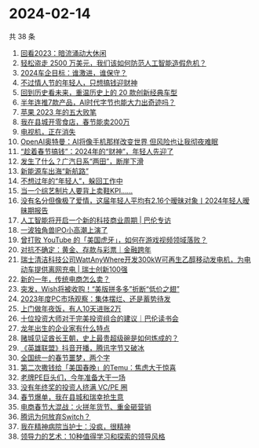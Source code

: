 # 2024-02-14

共 38 条

<!-- BEGIN 36KR -->
<!-- 最后更新时间 2024-02-14 16:08:25 +0800 -->
1. [回看2023：暗流涌动大休闲](https://36kr.com/p/2645545011855625)
1. [轻松盗走 2500 万美元，我们该如何防范人工智能造假危机？](https://36kr.com/p/2645135013067913)
1. [2024车企目标：谁激进，谁保守？](https://36kr.com/p/2644971561045508)
1. [不过情人节的年轻人，只想搞钱迎财神](https://36kr.com/p/2647634792464644)
1. [回到历史看未来，重温历史上的 20 款创新经典车型](https://36kr.com/p/2645028409442566)
1. [半年连推7款产品，AI时代字节也能大力出奇迹吗？](https://36kr.com/p/2647038842519810)
1. [苹果 2023 年的五大败笔](https://36kr.com/p/2578387281962371)
1. [我在县城开零食店，春节能卖200万](https://36kr.com/p/2647671193091201)
1. [电视机，正在消失](https://36kr.com/p/2646772258275591)
1. [OpenAI奥特曼：AI将像手机那样改变世界 但风险也让我彻夜难眠](https://36kr.com/p/2647768734252168)
1. [“趁着春节搞钱”：2024年的“财神”，年轻人先迎了](https://36kr.com/p/2647621354736900)
1. [发生了什么？广汽日系“两田”，断崖下滑](https://36kr.com/p/2646692460445960)
1. [新能源车出海“新航路”](https://36kr.com/p/2646685431759113)
1. [不想过年的“年轻人”，躲回工作中](https://36kr.com/p/2646332413116673)
1. [当一个综艺制片人要背上卖鞋KPI……](https://36kr.com/p/2638218419403909)
1. [没有名分但像极了爱情，这届年轻人平均有2.16个暧昧对象丨2024年轻人暧昧期报告](https://36kr.com/p/2647785458220165)
1. [人工智能将开启一个新的科技商业周期 | 巴伦专访](https://36kr.com/p/2646431732662536)
1. [一波独角兽IPO小高潮上演了](https://36kr.com/p/2646662433242240)
1. [曾打败 YouTube 的「美国虎牙」，如何在游戏视频领域落败？](https://36kr.com/p/2646428924771458)
1. [对抗不确定：黄金、存款与彩票｜金融跨年](https://36kr.com/p/2646546987286788)
1. [瑞士清洁科技公司WattAnyWhere开发300kW可再生乙醇移动发电机，为电动车提供离网充电 | 瑞士创新100强](https://36kr.com/p/2647676472364551)
1. [新的一年，传统电商怎么卖？](https://36kr.com/p/2646948552981632)
1. [突发，Wish将被收购！“美版拼多多”折断“低价之翅”](https://36kr.com/p/2646550368928004)
1. [2023年度PC市场观察：集体摆烂、还是蓄势待发](https://36kr.com/p/2645353269574792)
1. [上门做年夜饭，有人10天进账2万](https://36kr.com/p/2646330444758147)
1. [十位投资大师对于完美投资组合的建议｜巴伦读书会](https://36kr.com/p/2645015630150791)
1. [龙年出生的企业家有什么特点](https://36kr.com/p/2645011861733637)
1. [赌城见证酋长王朝，史上最贵超级碗是如何炼成的？](https://36kr.com/p/2645352059911299)
1. [《英雄联盟》抖音开播，腾讯字节又破冰](https://36kr.com/p/2645414734545154)
1. [全国统一的春节噩梦，两个字](https://36kr.com/p/2644885282929796)
1. [第二次撒钱给「美国春晚」的Temu：焦虑大于惊喜](https://36kr.com/p/2645086939626629)
1. [老牌PE巨头们，今年准备大干一场](https://36kr.com/p/2646323718847616)
1. [没有年终奖的投资人挤满 VC/PE 圈](https://36kr.com/p/2644935071383809)
1. [春节爆单，我在县城和瑞幸抢生意](https://36kr.com/p/2645487574875267)
1. [电商春节大混战：火拼年货节、重金砸营销](https://36kr.com/p/2644989989634304)
1. [腾讯为何放弃Switch？](https://36kr.com/p/2644954519306498)
1. [我在精神病院当护士：没疯，很精神](https://36kr.com/p/2638216423242888)
1. [领导力的艺术：10种值得学习和探索的领导风格](https://36kr.com/p/2599016857992066)
<!-- END 36KR -->